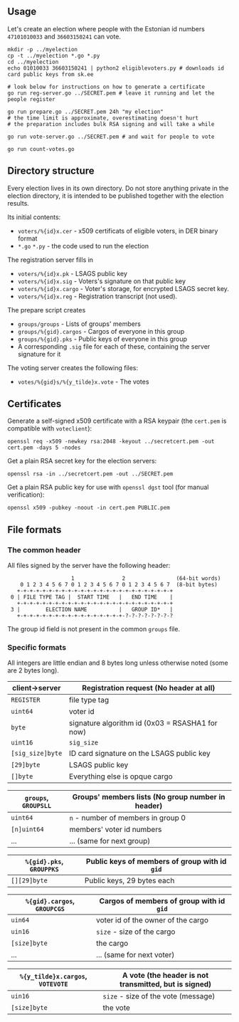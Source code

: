 ## Usage

Let's create an election where people with the Estonian id numbers `47101010033` and `36603150241` can vote.

    mkdir -p ../myelection
    cp -t ../myelection *.go *.py
    cd ../myelection
    echo 01010033 36603150241 | python2 eligiblevoters.py # downloads id card public keys from sk.ee

    # look below for instructions on how to generate a certificate
    go run reg-server.go ../SECRET.pem # leave it running and let the people register
    
    go run prepare.go ../SECRET.pem 24h "my election"
    # the time limit is approximate, overestimating doesn't hurt
    # the preparation includes bulk RSA signing and will take a while

    go run vote-server.go ../SECRET.pem # and wait for people to vote

    go run count-votes.go
    
    

## Directory structure

Every election lives in its own directory. Do not store anything private in the election directory, it is intended to be published together with the election results.

Its initial contents:

- `voters/%{id}x.cer` - x509 certificats of eligible voters, in DER binary format
- `*.go` `*.py` - the code used to run the election

The registration server fills in

- `voters/%{id}x.pk` - LSAGS public key
- `voters/%{id}x.sig` - Voters's signature on that public key
- `voters/%{id}x.cargo` - Voter's storage, for encrypted LSAGS secret key.
- `voters/%{id}x.reg` - Registration transcript (not used).

The prepare script creates

- `groups/groups` - Lists of groups' members
- `groups/%{gid}.cargos` - Cargos of everyone in this group
- `groups/%{gid}.pks` - Public keys of everyone in this group
- A corresponding `.sig` file for each of these, containing the server signature for it

The voting server creates the following files:

- `votes/%{gid}s/%{y_tilde}x.vote` - The votes

## Certificates

Generate a self-signed x509 certificate with a RSA keypair (the `cert.pem` is compatible with `voteclient`):

    openssl req -x509 -newkey rsa:2048 -keyout ../secretcert.pem -out cert.pem -days 5 -nodes

Get a plain RSA secret key for the election servers:

    openssl rsa -in ../secretcert.pem -out ../SECRET.pem

Get a plain RSA public key for use with `openssl dgst` tool (for manual verification):

    openssl x509 -pubkey -noout -in cert.pem PUBLIC.pem


## File formats

### The common header

All files signed by the server have the following header:

                        1               2                (64-bit words)
        0 1 2 3 4 5 6 7 0 1 2 3 4 5 6 7 0 1 2 3 4 5 6 7  (8-bit bytes)
       +-+-+-+-+-+-+-+-+-+-+-+-+-+-+-+-+-+-+-+-+-+-+-+-+
     0 | FILE TYPE TAG |  START TIME   |   END TIME    |
       +-+-+-+-+-+-+-+-+-+-+-+-+-+-+-+-+-+-+-+-+-+-+-+-+
     3 |        ELECTION NAME          |   GROUP ID*   |
       +-+-+-+-+-+-+-+-+-+-+-+-+-+-+-+-+-?-?-?-?-?-?-?-?

The group id field is not present in the common `groups` file.

### Specific formats

All integers are little endian and 8 bytes long unless otherwise noted (some are 2 bytes long).

client->server | Registration request (No header at all)
----------------|-----
`REGISTER`        |file type tag
`uint64`        |voter id
`byte`          |signature algorithm id (0x03 = RSASHA1 for now)
`uint16`        |`sig_size`
`[sig_size]byte`|ID card signature on the LSAGS public key
`[29]byte`      | LSAGS public key
`[]byte`        | Everything else is opque cargo

 `groups`, `GROUPSLL` | Groups' members lists (No group number in header)
----------------|-----
`uint64`        |`n` - number of members in group 0
`[n]uint64`     |members' voter id numbers
...|... (same for next group)


`%{gid}.pks`, `GROUPPKS` | Public keys of members of group with id `gid` |
-------------|-----
`[][29]byte` | Public keys, 29 bytes each


`%{gid}.cargos`, `GROUPCGS` | Cargos of members of group with id `gid` |
-------------|-----
`uin64` | voter id of the owner of the cargo
`uin16` | `size` - size of the cargo
`[size]byte` | the cargo
... | ... (same for next voter)


`%{y_tilde}x.cargos`, `VOTEVOTE` | A vote (the header is not transmitted, but is signed) |
-------------|-----
`uin16` | `size` - size of the vote (message)
`[size]byte` | the vote
